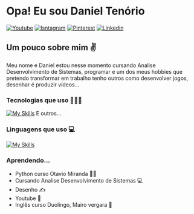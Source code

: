 <h1 align="left">Opa! Eu sou Daniel Tenório</h1>

[![Youtube](https://img.shields.io/badge/YouTube-FF0000?style=for-the-badge&logo=youtube&logoColor=white)](https://www.youtube.com/@danieltanimacao1817/videos)
[![Isntagram](https://img.shields.io/badge/Instagram-E4405F?style=for-the-badge&logo=instagram&logoColor=white)](https://www.instagram.com/danieltenorio35/)
[![Pinterest](https://img.shields.io/badge/Pinterest-%23E60023.svg?&style=for-the-badge&logo=Pinterest&logoColor=white)](https://br.pinterest.com/danieltenorio2046/)
[![Linkedin](https://img.shields.io/badge/LinkedIn-0077B5?style=for-the-badge&logo=linkedin&logoColor=white)](https://www.linkedin.com/in/daniel-tenório-6471b0244/)

<h2 align="left">Um pouco sobre mim ✌️</h2>
Meu nome e Daniel estou nesse momento cursando Analise Desenvolvimento de Sistemas, programar e um dos meus hobbies que pretendo transformar em trabalho tenho outros como desenvolver jogos, desenhar é produzir vídeos...

### Tecnologias que uso 🧑🏻‍💻

[![My Skills](https://skillicons.dev/icons?i=blender,discord,godot,linkedin,pr,ps,vscode,github,git&theme=light)](https://skillicons.dev) E outros...

### Linguagens que uso 💻

[![My Skills](https://skillicons.dev/icons?i=cs,dotnet,py,html,css&theme=light)](https://skillicons.dev)

### Aprendendo...
- Python curso Otavio Miranda 🧑‍💻
- Cursando Analise Desenvolvimento de Sistemas 💻
- Desenho ✍️
- Youtube 🔴
- Inglês curso Duolingo, Mairo vergara 🔴

